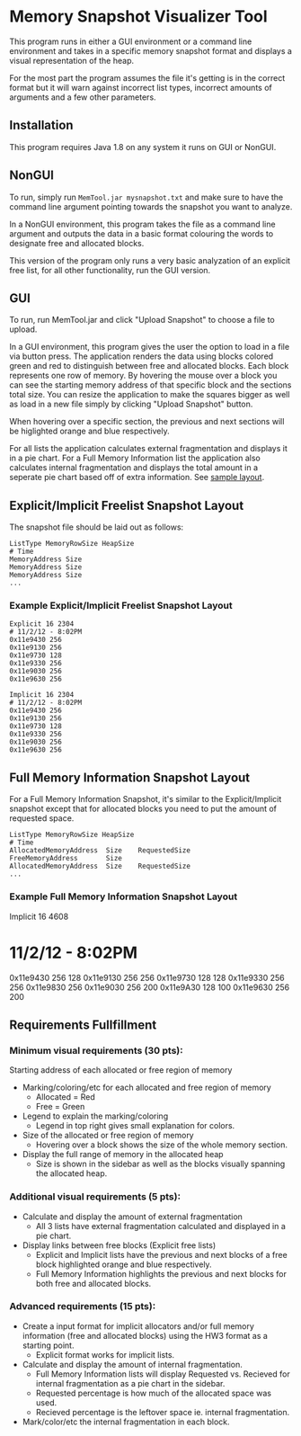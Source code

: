 # Memory Snapshot Visualizer Tool

This program runs in either a GUI environment or a command line environment and takes in a specific memory snapshot format and displays a visual representation of the heap.

For the most part the program assumes the file it's getting is in the correct format but it will warn against incorrect list types, incorrect amounts of arguments and a few other parameters.

## Installation

This program requires Java 1.8 on any system it runs on GUI or NonGUI.

## NonGUI

To run, simply run ```MemTool.jar mysnapshot.txt``` and make sure to have the command line argument pointing towards the snapshot you want to analyze.

In a NonGUI environment, this program takes the file as a command line argument and outputs the data in a basic format colouring the words to designate free and allocated blocks.

This version of the program only runs a very basic analyzation of an explicit free list, for all other functionality, run the GUI version.

## GUI

To run, run MemTool.jar and click "Upload Snapshot" to choose a file to upload.

In a GUI environment, this program gives the user the option to load in a file via button press. The application renders the data using blocks colored green and red to distinguish between free and allocated blocks. Each block represents one row of memory. By hovering the mouse over a block you can see the starting memory address of that specific block and the sections total size. You can resize the application to make the squares bigger as well as load in a new file simply by clicking "Upload Snapshot" button.

When hovering over a specific section, the previous and next sections will be higlighted orange and blue respectively.

For all lists the application calculates external fragmentation and displays it in a pie chart. For a Full Memory Information list the application also calculates internal fragmentation and displays the total amount in a seperate pie chart based off of extra information. See [sample layout](#Full-Memory-Information-Snapshot-Layout).

## Explicit/Implicit Freelist Snapshot Layout

The snapshot file should be laid out as follows:

```
ListType MemoryRowSize HeapSize
# Time
MemoryAddress Size
MemoryAddress Size
MemoryAddress Size
...
```

### Example Explicit/Implicit Freelist Snapshot Layout

```
Explicit 16 2304
# 11/2/12 - 8:02PM
0x11e9430 256
0x11e9130 256
0x11e9730 128
0x11e9330 256
0x11e9030 256
0x11e9630 256
```

```
Implicit 16 2304
# 11/2/12 - 8:02PM
0x11e9430 256
0x11e9130 256
0x11e9730 128
0x11e9330 256
0x11e9030 256
0x11e9630 256
```

## Full Memory Information Snapshot Layout

For a Full Memory Information Snapshot, it's similar to the Explicit/Implicit snapshot except that for allocated blocks you need to put the amount of requested space.

```
ListType MemoryRowSize HeapSize
# Time
AllocatedMemoryAddress 	Size 	RequestedSize
FreeMemoryAddress 		Size 	
AllocatedMemoryAddress 	Size 	RequestedSize
...
```

### Example Full Memory Information Snapshot Layout

Implicit 16 4608
# 11/2/12 - 8:02PM
0x11e9430 256 128
0x11e9130 256 256
0x11e9730 128 128
0x11e9330 256 256
0x11e9830 256
0x11e9030 256 200
0x11e9A30 128 100
0x11e9630 256 200


## Requirements Fullfillment

### Minimum visual requirements (30 pts):

Starting address of each allocated or free region of memory
* Marking/coloring/etc for each allocated and free region of memory
  * Allocated = Red
  * Free = Green
* Legend to explain the marking/coloring
  * Legend in top right gives small explanation for colors.
* Size of the allocated or free region of memory
  * Hovering over a block shows the size of the whole memory section.
* Display the full range of memory in the allocated heap
  * Size is shown in the sidebar as well as the blocks visually spanning the allocated heap.

### Additional visual requirements (5 pts):
* Calculate and display the amount of external fragmentation
  * All 3 lists have external fragmentation calculated and displayed in a pie chart.
* Display links between free blocks (Explicit free lists)
  * Explicit and Implicit lists have the previous and next blocks of a free block highlighted orange and blue respectively.
  * Full Memory Information highlights the previous and next blocks for both free and allocated blocks.

### Advanced requirements (15 pts): 
* Create a input format for implicit allocators and/or full memory information (free and allocated blocks) using the HW3 format as a starting point.
  * Explicit format works for implicit lists.
* Calculate and display the amount of internal fragmentation.
  * Full Memory Information lists will display Requested vs. Recieved for internal fragmentation as a pie chart in the sidebar.
  * Requested percentage is how much of the allocated space was used.
  * Recieved percentage is the leftover space ie. internal fragmentation.
* Mark/color/etc the internal fragmentation in each block.

